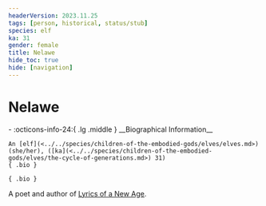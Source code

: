 ```yaml
---
headerVersion: 2023.11.25
tags: [person, historical, status/stub]
species: elf
ka: 31
gender: female
title: Nelawe
hide_toc: true
hide: [navigation]
---
```

# Nelawe
<div class="grid cards ext-narrow-margin ext-one-column" markdown>
- :octicons-info-24:{ .lg .middle } __Biographical Information__

    An [elf](<../../species/children-of-the-embodied-gods/elves/elves.md>) (she/her), ([ka](<../../species/children-of-the-embodied-gods/elves/the-cycle-of-generations.md>) 31)  
    { .bio }

</div>


    { .bio }

</div>


A poet and author of [Lyrics of a New Age](<../../things/books/lyrics-of-a-new-age.md>).

